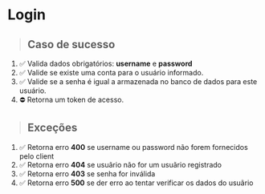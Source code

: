 # Login

> ## Caso de sucesso

1. ✅ Valida dados obrigatórios: **username** e **password**
2. ✅ Valide se existe uma conta para o usuário informado.
3. ✅ Valide se a senha é igual a armazenada no banco de dados para este usuário.
4. ⛔️ Retorna um token de acesso.

> ## Exceções

1. ✅ Retorna erro **400** se username ou password não forem fornecidos pelo client
2. ✅ Retorna erro **404** se usuãrio não for um usuãrio registrado
3. ✅ Retorna erro **403** se senha for inválida
4. ✅ Retorna erro **500** se der erro ao tentar verificar os dados do usuãrio
